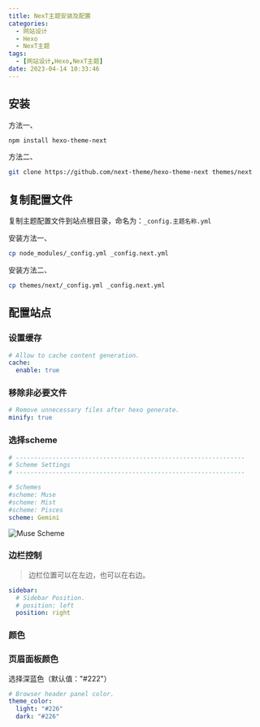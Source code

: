 ```yaml
---
title: NexT主题安装及配置
categories:
  - 网站设计
  - Hexo
  - NexT主题
tags:
  - [网站设计,Hexo,NexT主题]
date: 2023-04-14 10:33:46
---
```


## 安装

方法一、

```bash
npm install hexo-theme-next
```

方法二、

```bash
git clone https://github.com/next-theme/hexo-theme-next themes/next
```

## 复制配置文件

复制主题配置文件到站点根目录，命名为：`_config.主题名称.yml`

安装方法一、

```bash
cp node_modules/_config.yml _config.next.yml
```

安装方法二、

```bash
cp themes/next/_config.yml _config.next.yml
```

<!--more-->

## 配置站点

### 设置缓存

```yaml
# Allow to cache content generation.
cache:
  enable: true
```

### 移除非必要文件

```yaml
# Remove unnecessary files after hexo generate.
minify: true
```

### 选择scheme

```yaml
# ---------------------------------------------------------------
# Scheme Settings
# ---------------------------------------------------------------

# Schemes
#scheme: Muse
#scheme: Mist
#scheme: Pisces
scheme: Gemini
```

![Muse Scheme](image-20230414104834967.jpg)

### 边栏控制

> 边栏位置可以在左边，也可以在右边。

```yaml
sidebar:
  # Sidebar Position.
  # position: left
  position: right
```

### 颜色

### 页眉面板颜色

选择深蓝色（默认值："#222"）

```yaml
# Browser header panel color.
theme_color:
  light: "#226"
  dark: "#226"
```


